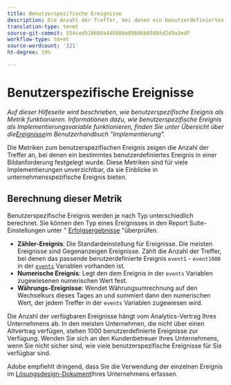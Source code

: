 ```yaml
---
title: Benutzerspezifische Ereignisse
description: Die Anzahl der Treffer, bei denen ein benutzerdefiniertes Ereignis vorhanden ist.
translation-type: tm+mt
source-git-commit: 554ced510600a4d5866e89806b058b5d2d9a3edf
workflow-type: tm+mt
source-wordcount: '221'
ht-degree: 19%

---
```



# Benutzerspezifische Ereignisse

*Auf dieser Hilfeseite wird beschrieben, wie benutzerspezifische Ereignis als Metrik funktionieren. Informationen dazu, wie benutzerspezifische Ereignis als Implementierungsvariable funktionieren, finden Sie unter Übersicht über die[Ereignisse](/help/implement/vars/page-vars/events/events-overview.md)im Benutzerhandbuch &quot;Implementierung&quot;.*

Die Metriken zum benutzerspezifischen Ereignis zeigen die Anzahl der Treffer an, bei denen ein bestimmtes benutzerdefiniertes Ereignis in einer Bildanforderung festgelegt wurde. Diese Metriken sind für viele Implementierungen unverzichtbar, da sie Einblicke in unternehmensspezifische Ereignis bieten.

## Berechnung dieser Metrik

Benutzerspezifische Ereignis werden je nach Typ unterschiedlich berechnet. Sie können den Typ eines Ereignisses in den Report Suite-Einstellungen unter &quot; [Erfolgsergebnisse](../../admin/admin/c-success-events/success-event.md) &quot;überprüfen.

* **Zähler-Ereignis**: Die Standardeinstellung für Ereignisse. Die meisten Ereignisse sind Gegenanzeigen Ereignisse. Zählt die Anzahl der Treffer, bei denen das passende benutzerdefinierte Ereignis `event1` - `event1000` in der [`events`](/help/implement/vars/page-vars/events/events-overview.md) Variablen vorhanden ist.
* **Numerische Ereignis**: Legt den dem Ereignis in der `events` Variablen zugewiesenen numerischen Wert fest.
* **Währungs-Ereignisse**: Wendet Währungsumrechnung auf den Wechselkurs dieses Tages an und summiert dann den numerischen Wert, der jedem Treffer in der `events` Variablen zugewiesen wird.

Die Anzahl der verfügbaren Ereignisse hängt vom Analytics-Vertrag Ihres Unternehmens ab. In den meisten Unternehmen, die nicht über einen Altvertrag verfügen, stehen 1000 benutzerdefinierte Ereignisse zur Verfügung. Wenden Sie sich an den Kundenbetreuer Ihres Unternehmens, wenn Sie nicht sicher sind, wie viele benutzerspezifische Ereignisse für Sie verfügbar sind.

Adobe empfiehlt dringend, dass Sie die Verwendung der einzelnen Ereignis im [Lösungsdesign-Dokument](/help/implement/prepare/solution-design.md)Ihres Unternehmens erfassen.
